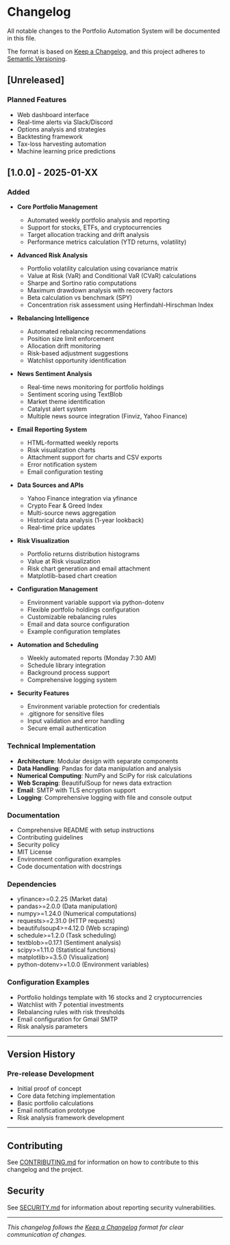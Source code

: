 # Changelog

All notable changes to the Portfolio Automation System will be documented in this file.

The format is based on [Keep a Changelog](https://keepachangelog.com/en/1.0.0/),
and this project adheres to [Semantic Versioning](https://semver.org/spec/v2.0.0.html).

## [Unreleased]

### Planned Features
- Web dashboard interface
- Real-time alerts via Slack/Discord
- Options analysis and strategies
- Backtesting framework
- Tax-loss harvesting automation
- Machine learning price predictions

## [1.0.0] - 2025-01-XX

### Added
- **Core Portfolio Management**
  - Automated weekly portfolio analysis and reporting
  - Support for stocks, ETFs, and cryptocurrencies
  - Target allocation tracking and drift analysis
  - Performance metrics calculation (YTD returns, volatility)

- **Advanced Risk Analysis**
  - Portfolio volatility calculation using covariance matrix
  - Value at Risk (VaR) and Conditional VaR (CVaR) calculations
  - Sharpe and Sortino ratio computations
  - Maximum drawdown analysis with recovery factors
  - Beta calculation vs benchmark (SPY)
  - Concentration risk assessment using Herfindahl-Hirschman Index

- **Rebalancing Intelligence**
  - Automated rebalancing recommendations
  - Position size limit enforcement
  - Allocation drift monitoring
  - Risk-based adjustment suggestions
  - Watchlist opportunity identification

- **News Sentiment Analysis**
  - Real-time news monitoring for portfolio holdings
  - Sentiment scoring using TextBlob
  - Market theme identification
  - Catalyst alert system
  - Multiple news source integration (Finviz, Yahoo Finance)

- **Email Reporting System**
  - HTML-formatted weekly reports
  - Risk visualization charts
  - Attachment support for charts and CSV exports
  - Error notification system
  - Email configuration testing

- **Data Sources and APIs**
  - Yahoo Finance integration via yfinance
  - Crypto Fear & Greed Index
  - Multi-source news aggregation
  - Historical data analysis (1-year lookback)
  - Real-time price updates

- **Risk Visualization**
  - Portfolio returns distribution histograms
  - Value at Risk visualization
  - Risk chart generation and email attachment
  - Matplotlib-based chart creation

- **Configuration Management**
  - Environment variable support via python-dotenv
  - Flexible portfolio holdings configuration
  - Customizable rebalancing rules
  - Email and data source configuration
  - Example configuration templates

- **Automation and Scheduling**
  - Weekly automated reports (Monday 7:30 AM)
  - Schedule library integration
  - Background process support
  - Comprehensive logging system

- **Security Features**
  - Environment variable protection for credentials
  - .gitignore for sensitive files
  - Input validation and error handling
  - Secure email authentication

### Technical Implementation
- **Architecture**: Modular design with separate components
- **Data Handling**: Pandas for data manipulation and analysis
- **Numerical Computing**: NumPy and SciPy for risk calculations
- **Web Scraping**: BeautifulSoup for news data extraction
- **Email**: SMTP with TLS encryption support
- **Logging**: Comprehensive logging with file and console output

### Documentation
- Comprehensive README with setup instructions
- Contributing guidelines
- Security policy
- MIT License
- Environment configuration examples
- Code documentation with docstrings

### Dependencies
- yfinance>=0.2.25 (Market data)
- pandas>=2.0.0 (Data manipulation)
- numpy>=1.24.0 (Numerical computations)
- requests>=2.31.0 (HTTP requests)
- beautifulsoup4>=4.12.0 (Web scraping)
- schedule>=1.2.0 (Task scheduling)
- textblob>=0.17.1 (Sentiment analysis)
- scipy>=1.11.0 (Statistical functions)
- matplotlib>=3.5.0 (Visualization)
- python-dotenv>=1.0.0 (Environment variables)

### Configuration Examples
- Portfolio holdings template with 16 stocks and 2 cryptocurrencies
- Watchlist with 7 potential investments
- Rebalancing rules with risk thresholds
- Email configuration for Gmail SMTP
- Risk analysis parameters

---

## Version History

### Pre-release Development
- Initial proof of concept
- Core data fetching implementation
- Basic portfolio calculations
- Email notification prototype
- Risk analysis framework development

---

## Contributing

See [CONTRIBUTING.md](CONTRIBUTING.md) for information on how to contribute to this changelog and the project.

## Security

See [SECURITY.md](SECURITY.md) for information about reporting security vulnerabilities.

---

*This changelog follows the [Keep a Changelog](https://keepachangelog.com/) format for clear communication of changes.*

